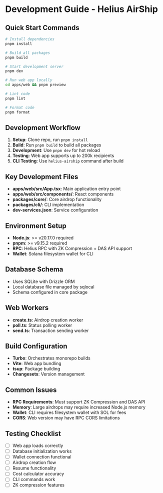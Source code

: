 # Development Guide - Helius AirShip

## Quick Start Commands
```bash
# Install dependencies
pnpm install

# Build all packages
pnpm build

# Start development server
pnpm dev

# Run web app locally
cd apps/web && pnpm preview

# Lint code
pnpm lint

# Format code
pnpm format
```

## Development Workflow
1. **Setup**: Clone repo, run `pnpm install`
2. **Build**: Run `pnpm build` to build all packages
3. **Development**: Use `pnpm dev` for hot reload
4. **Testing**: Web app supports up to 200k recipients
5. **CLI Testing**: Use `helius-airship` command after build

## Key Development Files
- **apps/web/src/App.tsx**: Main application entry point
- **apps/web/src/components/**: React components
- **packages/core/**: Core airdrop functionality
- **packages/cli/**: CLI implementation
- **dev-services.json**: Service configuration

## Environment Setup
- **Node.js**: >= v20.17.0 required
- **pnpm**: >= v9.15.2 required
- **RPC**: Helius RPC with ZK Compression + DAS API support
- **Wallet**: Solana filesystem wallet for CLI

## Database Schema
- Uses SQLite with Drizzle ORM
- Local database file managed by sqlocal
- Schema configured in core package

## Web Workers
- **create.ts**: Airdrop creation worker
- **poll.ts**: Status polling worker  
- **send.ts**: Transaction sending worker

## Build Configuration
- **Turbo**: Orchestrates monorepo builds
- **Vite**: Web app bundling
- **tsup**: Package building
- **Changesets**: Version management

## Common Issues
- **RPC Requirements**: Must support ZK Compression and DAS API
- **Memory**: Large airdrops may require increased Node.js memory
- **Wallet**: CLI requires filesystem wallet with SOL for fees
- **CORS**: Web version may have RPC CORS limitations

## Testing Checklist
- [ ] Web app loads correctly
- [ ] Database initialization works
- [ ] Wallet connection functional
- [ ] Airdrop creation flow
- [ ] Resume functionality
- [ ] Cost calculator accuracy
- [ ] CLI commands work
- [ ] ZK compression features
